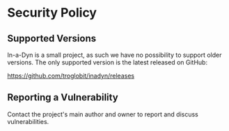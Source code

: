 # Security Policy

## Supported Versions

In-a-Dyn is a small project, as such we have no possibility to support older versions.
The only supported version is the latest released on GitHub:

<https://github.com/troglobit/inadyn/releases>

## Reporting a Vulnerability

Contact the project's main author and owner to report and discuss vulnerabilities.
